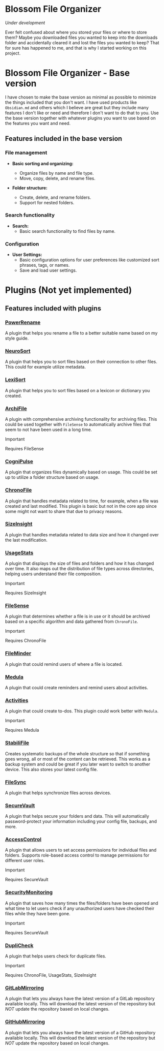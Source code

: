 # Blossom File Organizer

_Under development_

Ever felt confused about where you stored your files or where to store them? Maybe you downloaded files you wanted to keep into the downloads folder and accidentally cleared it and lost the files you wanted to keep? That for sure has happened to me, and that is why I started working on this project.

# Blossom File Organizer - Base version

I have chosen to make the base version as minimal as possible to minimize the things included that you don't want. I have used products like `Obsidian.md` and others which I believe are great but they include many features I don't like or need and therefore I don't want to do that to you. Use the base version together with whatever plugins you want to use based on the features you want and need.

## Features included in the base version

### File management

- **Basic sorting and organizing:**

  - Organize files by name and file type.
  - Move, copy, delete, and rename files.

- **Folder structure:**
  - Create, delete, and rename folders.
  - Support for nested folders.

### Search functionality

- **Search:**
  - Basic search functionality to find files by name.

### Configuration

- **User Settings:**
  - Basic configuration options for user preferences like customized sort phrases, tags, or names.
  - Save and load user settings.

# Plugins (Not yet implemented)

## Features included with plugins

### [PowerRename](https://github.com/pontushenriksson/blossom-powerrename)

A plugin that helps you rename a file to a better suitable name based on my style guide.

### [NeuroSort](https://github.com/pontushenriksson/blossom-neurosort)

A plugin that helps you to sort files based on their connection to other files. This could for example utilize metadata.

### [LexiSort](https://github.com/pontushenriksson/blossom-lexisort)

A plugin that helps you to sort files based on a lexicon or dictionary you created.

### [ArchiFile](https://github.com/pontushenriksson/blossom-archifile)

A plugin with comprehensive archiving functionality for archiving files. This could be used together with `FileSense` to automatically archive files that seem to not have been used in a long time.

> [!IMPORTANT]
> Requires FileSense

### [CogniPulse](https://github.com/pontushenriksson/blossom-cognipulse)

A plugin that organizes files dynamically based on usage. This could be set up to utilize a folder structure based on usage.

### [ChronoFile](https://github.com/pontushenriksson/blossom-chronofile)

A plugin that handles metadata related to time, for example, when a file was created and last modified. This plugin is basic but not in the core app since some might not want to share that due to privacy reasons.

### [SizeInsight](https://github.com/pontushenriksson/blossom-sizeinsight)

A plugin that handles metadata related to data size and how it changed over the last modification.

### [UsageStats](https://github.com/pontushenriksson/blossom-usagestats)

A plugin that displays the size of files and folders and how it has changed over time. It also maps out the distribution of file types across directories, helping users understand their file composition.

> [!IMPORTANT]
> Requires SizeInsight

### [FileSense](https://github.com/pontushenriksson/blossom-filesense)

A plugin that determines whether a file is in use or it should be archived based on a specific algorithm and data gathered from `ChronoFile`.

> [!IMPORTANT]
> Requires ChronoFile

### [FileMinder](https://github.com/pontushenriksson/blossom-fileminder)

A plugin that could remind users of where a file is located.

### [Medula](https://github.com/pontushenriksson/blossom-medula)

A plugin that could create reminders and remind users about activities.

### [Activities](https://github.com/pontushenriksson/blossom-activities)

A plugin that could create to-dos. This plugin could work better with `Medula`.

> [!IMPORTANT]
> Requires Medula

### [StabiliFile](https://github.com/pontushenriksson/blossom-stabilifile)

Creates systematic backups of the whole structure so that if something goes wrong, all or most of the content can be retrieved. This works as a backup system and could be great if you later want to switch to another device. This also stores your latest config file.

### [FileSync](https://github.com/pontushenriksson/blossom-filesync)

A plugin that helps synchronize files across devices.

### [SecureVault](https://github.com/pontushenriksson/blossom-securevault)

A plugin that helps secure your folders and data. This will automatically password-protect your information including your config file, backups, and more.

### [AccessControl](https://github.com/pontushenriksson/blossom-accesscontrol)

A plugin that allows users to set access permissions for individual files and folders. Supports role-based access control to manage permissions for different user roles.

> [!IMPORTANT]
> Requires SecureVault

### [SecurityMonitoring](https://github.com/pontushenriksson/blossom-securitymonitoring)

A plugin that saves how many times the files/folders have been opened and what time to let users check if any unauthorized users have checked their files while they have been gone.

> [!IMPORTANT]
> Requires SecureVault

### [DupliCheck](https://github.com/pontushenriksson/blossom-duplicheck)

A plugin that helps users check for duplicate files.

> [!IMPORTANT]
> Requires ChronoFile, UsageStats, SizeInsight

### [GitLabMirroring](https://github.com/pontushenriksson/blossom-gitlabmirroring)

A plugin that lets you always have the latest version of a GitLab repository available locally. This will download the latest version of the repository but _NOT_ update the repository based on local changes.

### [GitHubMirroring](https://github.com/pontushenriksson/blossom-githubmirroring)

A plugin that lets you always have the latest version of a GitHub repository available locally. This will download the latest version of the repository but _NOT_ update the repository based on local changes.
